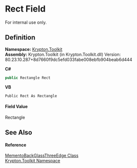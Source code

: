 # Rect Field


For internal use only.



## Definition
**Namespace:** <a href="79d2eac2-21f4-54ff-7552-b20c33c30600.md">Krypton.Toolkit</a>  
**Assembly:** Krypton.Toolkit (in Krypton.Toolkit.dll) Version: 80.23.10.287+8d7660f9dc5efd033fabe008ebfb904beab6d444

**C#**
``` C#
public Rectangle Rect
```
**VB**
``` VB
Public Rect As Rectangle
```



#### Field Value
Rectangle

## See Also


#### Reference
<a href="0304248e-9416-2d2f-3cf6-e951fac0b3ac.md">MementoBackGlassThreeEdge Class</a>  
<a href="79d2eac2-21f4-54ff-7552-b20c33c30600.md">Krypton.Toolkit Namespace</a>  
